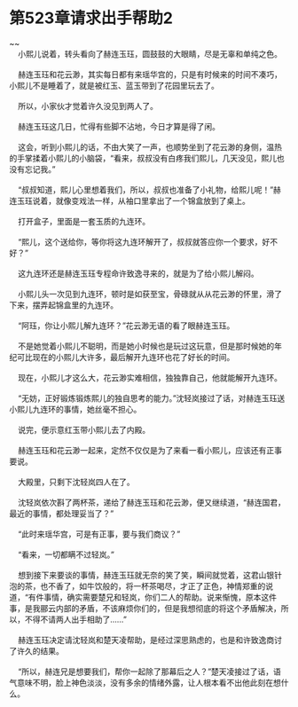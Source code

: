 # 第523章请求出手帮助2
~~<br>&nbsp;&nbsp;&nbsp;&nbsp;小熙儿说着，转头看向了赫连玉珏，圆鼓鼓的大眼睛，尽是无辜和单纯之色。<br><br>&nbsp;&nbsp;&nbsp;&nbsp;赫连玉珏和花云渺，其实每日都有来瑶华宫的，只是有时候来的时间不凑巧，小熙儿不是睡着了，就是被红玉、蓝玉带到了花园里玩去了。<br><br>&nbsp;&nbsp;&nbsp;&nbsp;所以，小家伙才觉着许久没见到两人了。<br><br>&nbsp;&nbsp;&nbsp;&nbsp;赫连玉珏这几日，忙得有些脚不沾地，今日才算是得了闲。<br><br>&nbsp;&nbsp;&nbsp;&nbsp;这会，听到小熙儿的话，不由大笑了一声，也顺势坐到了花云渺的身侧，温热的手掌揉着小熙儿的小脑袋，“看来，叔叔没有白疼我们熙儿，几天没见，熙儿也没有忘记我。”<br><br>&nbsp;&nbsp;&nbsp;&nbsp;“叔叔知道，熙儿心里想着我们，所以，叔叔也准备了小礼物，给熙儿呢！”赫连玉珏说着，就像变戏法一样，从袖口里拿出了一个锦盒放到了桌上。<br><br>&nbsp;&nbsp;&nbsp;&nbsp;打开盒子，里面是一套玉质的九连环。<br><br>&nbsp;&nbsp;&nbsp;&nbsp;“熙儿，这个送给你，等你将这九连环解开了，叔叔就答应你一个要求，好不好？”<br><br>&nbsp;&nbsp;&nbsp;&nbsp;这九连环还是赫连玉珏专程命许致逸寻来的，就是为了给小熙儿解闷。<br><br>&nbsp;&nbsp;&nbsp;&nbsp;小熙儿头一次见到九连环，顿时是如获至宝，骨碌就从从花云渺的怀里，滑了下来，摆弄起锦盒里的九连环。<br><br>&nbsp;&nbsp;&nbsp;&nbsp;“阿珏，你让小熙儿解九连环？”花云渺无语的看了眼赫连玉珏。<br><br>&nbsp;&nbsp;&nbsp;&nbsp;不是她觉着小熙儿不聪明，而是她小时候也是玩过这玩意，但是那时候她的年纪可比现在的小熙儿大许多，最后解开九连环也花了好长的时间。<br><br>&nbsp;&nbsp;&nbsp;&nbsp;现在，小熙儿才这么大，花云渺实难相信，独独靠自己，他就能解开九连环。<br><br>&nbsp;&nbsp;&nbsp;&nbsp;“无妨，正好锻炼锻炼熙儿的独自思考的能力。”沈轻岚接过了话，对赫连玉珏送小熙儿九连环的事情，她丝毫不担心。<br><br>&nbsp;&nbsp;&nbsp;&nbsp;说完，便示意红玉带小熙儿去了内殿。<br><br>&nbsp;&nbsp;&nbsp;&nbsp;赫连玉珏和花云渺一起来，定然不仅仅是为了来看一看小熙儿，应该还有正事要说。<br><br>&nbsp;&nbsp;&nbsp;&nbsp;大殿里，只剩下沈轻岚四人在了。<br><br>&nbsp;&nbsp;&nbsp;&nbsp;沈轻岚依次斟了两杯茶，递给了赫连玉珏和花云渺，便又继续道，“赫连国君，最近的事情，都处理妥当了？”<br><br>&nbsp;&nbsp;&nbsp;&nbsp;“此时来瑶华宫，可是有正事，要与我们商议？”<br><br>&nbsp;&nbsp;&nbsp;&nbsp;“看来，一切都瞒不过轻岚。”<br><br>&nbsp;&nbsp;&nbsp;&nbsp;想到接下来要谈的事情，赫连玉珏就无奈的笑了笑，瞬间就觉着，这君山银针泡的茶，也不香了，如牛饮般的，将一杯茶喝尽，才正了正色，神情郑重的说道，“有件事情，确实需要楚兄和轻岚，你们二人的帮助。说来惭愧，原本这件事，是我郦云内部的矛盾，不该麻烦你们的，但是我想彻底的将这个矛盾解决，所以，不得不请两人出手相助了……”<br><br>&nbsp;&nbsp;&nbsp;&nbsp;赫连玉珏决定请沈轻岚和楚天凌帮助，是经过深思熟虑的，也是和许致逸商讨了许久的结果。<br><br>&nbsp;&nbsp;&nbsp;&nbsp;“所以，赫连兄是想要我们，帮你一起除了那幕后之人？”楚天凌接过了话，语气意味不明，脸上神色淡淡，没有多余的情绪外露，让人根本看不出他此刻在想什么。<br><br>
                    

<script>_fwqdsqadxfw()</script>
<div><script>_dfwf1dw();</script></div>
<div><script>_dfwf1agdw();</script></div>
                